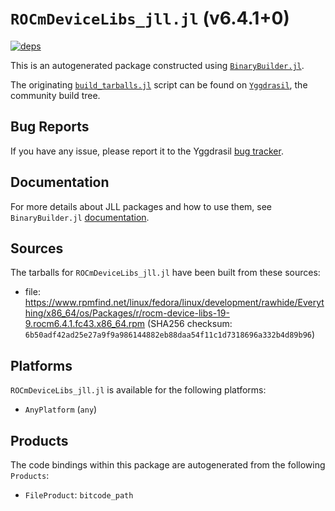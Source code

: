 # `ROCmDeviceLibs_jll.jl` (v6.4.1+0)

[![deps](https://juliahub.com/docs/ROCmDeviceLibs_jll/deps.svg)](https://juliahub.com/ui/Packages/General/ROCmDeviceLibs_jll/)

This is an autogenerated package constructed using [`BinaryBuilder.jl`](https://github.com/JuliaPackaging/BinaryBuilder.jl).

The originating [`build_tarballs.jl`](https://github.com/JuliaPackaging/Yggdrasil/blob/c9ff61c609ad42a0d8e6010a8a9e0a64bd7ea50d/R/ROCmDeviceLibs/ROCmDeviceLibs@6.4.1/build_tarballs.jl) script can be found on [`Yggdrasil`](https://github.com/JuliaPackaging/Yggdrasil/), the community build tree.

## Bug Reports

If you have any issue, please report it to the Yggdrasil [bug tracker](https://github.com/JuliaPackaging/Yggdrasil/issues).

## Documentation

For more details about JLL packages and how to use them, see `BinaryBuilder.jl` [documentation](https://docs.binarybuilder.org/stable/jll/).

## Sources

The tarballs for `ROCmDeviceLibs_jll.jl` have been built from these sources:

* file: https://www.rpmfind.net/linux/fedora/linux/development/rawhide/Everything/x86_64/os/Packages/r/rocm-device-libs-19-9.rocm6.4.1.fc43.x86_64.rpm (SHA256 checksum: `6b50adf42ad25e27a9f9a986144882eb88daa54f11c1d7318696a332b4d89b96`)

## Platforms

`ROCmDeviceLibs_jll.jl` is available for the following platforms:

* `AnyPlatform` (`any`)

## Products

The code bindings within this package are autogenerated from the following `Products`:

* `FileProduct`: `bitcode_path`
